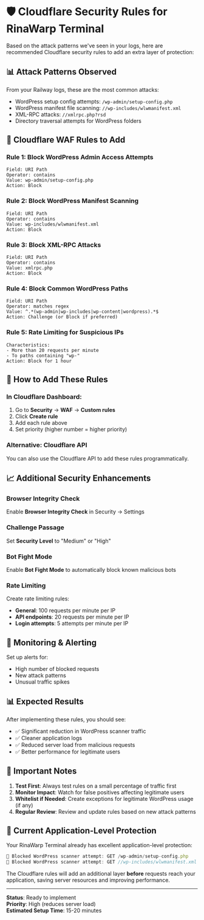 # 🛡️ Cloudflare Security Rules for RinaWarp Terminal

Based on the attack patterns we've seen in your logs, here are recommended Cloudflare security rules to add an extra layer of protection:

## 📊 **Attack Patterns Observed**
From your Railway logs, these are the most common attacks:
- WordPress setup config attempts: `/wp-admin/setup-config.php`
- WordPress manifest file scanning: `//wp-includes/wlwmanifest.xml`
- XML-RPC attacks: `//xmlrpc.php?rsd`
- Directory traversal attempts for WordPress folders

## 🚫 **Cloudflare WAF Rules to Add**

### Rule 1: Block WordPress Admin Access Attempts
```
Field: URI Path
Operator: contains
Value: wp-admin/setup-config.php
Action: Block
```

### Rule 2: Block WordPress Manifest Scanning
```
Field: URI Path  
Operator: contains
Value: wp-includes/wlwmanifest.xml
Action: Block
```

### Rule 3: Block XML-RPC Attacks
```
Field: URI Path
Operator: contains  
Value: xmlrpc.php
Action: Block
```

### Rule 4: Block Common WordPress Paths
```
Field: URI Path
Operator: matches regex
Value: ^.*(wp-admin|wp-includes|wp-content|wordpress).*$
Action: Challenge (or Block if preferred)
```

### Rule 5: Rate Limiting for Suspicious IPs
```
Characteristics:
- More than 20 requests per minute
- To paths containing "wp-" 
Action: Block for 1 hour
```

## 🔧 **How to Add These Rules**

### In Cloudflare Dashboard:
1. Go to **Security** → **WAF** → **Custom rules**
2. Click **Create rule**
3. Add each rule above
4. Set priority (higher number = higher priority)

### Alternative: Cloudflare API
You can also use the Cloudflare API to add these rules programmatically.

## 📈 **Additional Security Enhancements**

### Browser Integrity Check
Enable **Browser Integrity Check** in Security → Settings

### Challenge Passage  
Set **Security Level** to "Medium" or "High"

### Bot Fight Mode
Enable **Bot Fight Mode** to automatically block known malicious bots

### Rate Limiting
Create rate limiting rules:
- **General**: 100 requests per minute per IP
- **API endpoints**: 20 requests per minute per IP
- **Login attempts**: 5 attempts per minute per IP

## 🎯 **Monitoring & Alerting**

Set up alerts for:
- High number of blocked requests
- New attack patterns
- Unusual traffic spikes

## 📊 **Expected Results**

After implementing these rules, you should see:
- ✅ Significant reduction in WordPress scanner traffic
- ✅ Cleaner application logs
- ✅ Reduced server load from malicious requests
- ✅ Better performance for legitimate users

## 🚨 **Important Notes**

1. **Test First**: Always test rules on a small percentage of traffic first
2. **Monitor Impact**: Watch for false positives affecting legitimate users
3. **Whitelist if Needed**: Create exceptions for legitimate WordPress usage (if any)
4. **Regular Review**: Review and update rules based on new attack patterns

## 🔄 **Current Application-Level Protection**

Your RinaWarp Terminal already has excellent application-level protection:
```javascript
🚫 Blocked WordPress scanner attempt: GET /wp-admin/setup-config.php
🚫 Blocked WordPress scanner attempt: GET //wp-includes/wlwmanifest.xml
```

The Cloudflare rules will add an additional layer **before** requests reach your application, saving server resources and improving performance.

---

**Status**: Ready to implement  
**Priority**: High (reduces server load)  
**Estimated Setup Time**: 15-20 minutes
